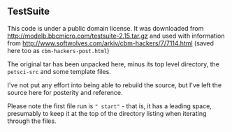 TestSuite
---------

This code is under a public domain license. It was downloaded from http://modelb.bbcmicro.com/testsuite-2.15.tar.gz and used with information from http://www.softwolves.com/arkiv/cbm-hackers/7/7114.html (saved here too as `cbm-hackers-post.html`)

The original tar has been unpacked here, minus its top level directory, the `petsci-src` and some template files.

I've not put any effort into being able to rebuild the source, but I've left the source here for posterity and reference.

Please note the first file run is `" start"` - that is, it has a leading space, presumably to keep it at the top of the directory listing when iterating through the files.
